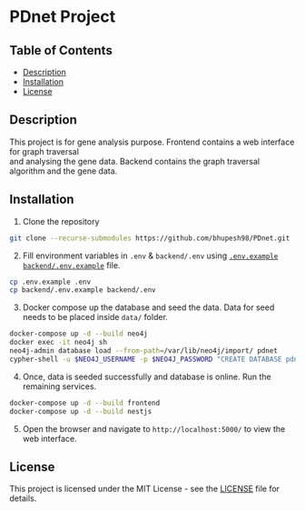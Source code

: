 # PDnet Project

## Table of Contents

  - [Description](#description)
  - [Installation](#installation)
  - [License](#license)

## Description

This project is for gene analysis purpose. Frontend contains a web interface for graph traversal  
and analysing the gene data. Backend contains the graph traversal algorithm and the gene data.


## Installation

1. Clone the repository

```bash
git clone --recurse-submodules https://github.com/bhupesh98/PDnet.git
```

2. Fill environment variables in `.env` & `backend/.env` using [`.env.example`](.env.example) [`backend/.env.example`](backend/.env.example) file.

```bash
cp .env.example .env
cp backend/.env.example backend/.env
```

3. Docker compose up the database and seed the data. Data for seed needs to be placed inside `data/` folder.

```bash
docker-compose up -d --build neo4j
docker exec -it neo4j sh
neo4j-admin database load --from-path=/var/lib/neo4j/import/ pdnet
cypher-shell -u $NEO4J_USERNAME -p $NEO4J_PASSWORD "CREATE DATABASE pdnet; START DATABASE pdnet;"
```

4. Once, data is seeded successfully and database is online. Run the remaining services.

```bash
docker-compose up -d --build frontend
docker-compose up -d --build nestjs
```

5. Open the browser and navigate to `http://localhost:5000/` to view the web interface.


## License

This project is licensed under the MIT License - see the [LICENSE](LICENSE) file for details.